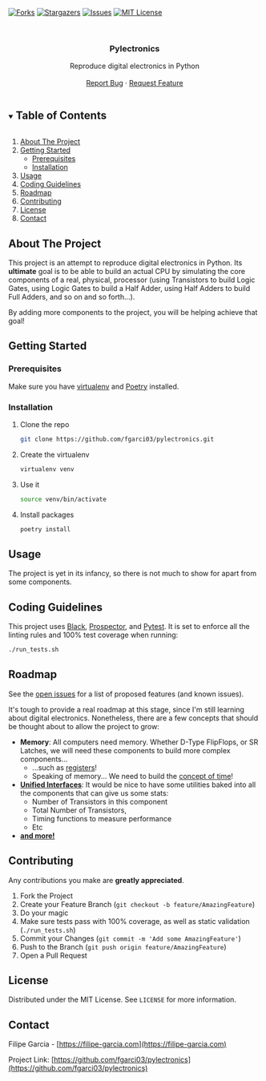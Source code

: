 [![Forks][forks-shield]][forks-url]
[![Stargazers][stars-shield]][stars-url]
[![Issues][issues-shield]][issues-url]
[![MIT License][license-shield]][license-url]



<br />
<p align="center">
  <h3 align="center">Pylectronics</h3>

  <p align="center">
    Reproduce digital electronics in Python
    <br />
    <br />
    <a href="https://github.com/fgarci03/pylectronics/issues">Report Bug</a>
    ·
    <a href="https://github.com/fgarci03/pylectronics/issues">Request Feature</a>
  </p>
</p>



<!-- TABLE OF CONTENTS -->
<details open="open">
  <summary><h2 style="display: inline-block">Table of Contents</h2></summary>
  <ol>
    <li>
      <a href="#about-the-project">About The Project</a>
    </li>
    <li>
      <a href="#getting-started">Getting Started</a>
      <ul>
        <li><a href="#prerequisites">Prerequisites</a></li>
        <li><a href="#installation">Installation</a></li>
      </ul>
    </li>
    <li><a href="#usage">Usage</a></li>
    <li><a href="#coding-guidelines">Coding Guidelines</a></li>
    <li><a href="#roadmap">Roadmap</a></li>
    <li><a href="#contributing">Contributing</a></li>
    <li><a href="#license">License</a></li>
    <li><a href="#contact">Contact</a></li>
  </ol>
</details>



## About The Project

This project is an attempt to reproduce digital electronics in Python. Its **ultimate** goal is to be able to build an
actual CPU by simulating the core components of a real, physical, processor (using Transistors to build Logic Gates,
using Logic Gates to build a Half Adder, using Half Adders to build Full Adders, and so on and so forth...).

By adding more components to the project, you will be helping achieve that goal!



## Getting Started

### Prerequisites

Make sure you have [virtualenv](https://virtualenv.pypa.io/) and [Poetry](https://python-poetry.org/) installed.

### Installation

1. Clone the repo
   ```sh
   git clone https://github.com/fgarci03/pylectronics.git
   ```
2. Create the virtualenv
   ```sh
   virtualenv venv
   ```
3. Use it
   ```sh
   source venv/bin/activate
   ```
4. Install packages
   ```sh
   poetry install
   ```



## Usage

The project is yet in its infancy, so there is not much to show for apart from some components.



## Coding Guidelines

This project uses [Black](https://black.readthedocs.io/), [Prospector](http://prospector.landscape.io/en/master/), and 
[Pytest](https://docs.pytest.org/). It is set to enforce all the linting rules and 100% test coverage when running:
```sh
./run_tests.sh
```



## Roadmap

See the [open issues](https://github.com/fgarci03/pylectronics/issues) for a list of proposed features (and known
issues).

It's tough to provide a real roadmap at this stage, since I'm still learning about digital electronics. Nonetheless,
there are a few concepts that should be thought about to allow the project to grow:

* **Memory**: All computers need memory. Whether D-Type FlipFlops, or SR Latches, we will need these components to build
more complex components...
  * ...such as [registers](https://github.com/fgarci03/pylectronics/issues/2)!
  * Speaking of memory... We need to build the [concept of time](https://github.com/fgarci03/pylectronics/issues/1)!
* **[Unified Interfaces](https://github.com/fgarci03/pylectronics/issues/3)**: It would be nice to have some utilities
baked into all the components that can give us some stats:
  * Number of Transistors in this component
  * Total Number of Transistors,
  * Timing functions to measure performance
  * Etc
* **[and more!](https://github.com/fgarci03/pylectronics/issues)**


## Contributing

Any contributions you make are **greatly appreciated**.

1. Fork the Project
2. Create your Feature Branch (`git checkout -b feature/AmazingFeature`)
3. Do your magic
4. Make sure tests pass with 100% coverage, as well as static validation (`./run_tests.sh`)
5. Commit your Changes (`git commit -m 'Add some AmazingFeature'`)
6. Push to the Branch (`git push origin feature/AmazingFeature`)
7. Open a Pull Request



## License

Distributed under the MIT License. See `LICENSE` for more information.



## Contact

Filipe Garcia - [https://filipe-garcia.com](https://filipe-garcia.com)

Project Link: [https://github.com/fgarci03/pylectronics](https://github.com/fgarci03/pylectronics)




<!-- MARKDOWN LINKS & IMAGES -->
[forks-shield]: https://img.shields.io/github/forks/fgarci03/pylectronics?style=for-the-badge
[forks-url]: https://github.com/fgarci03/pylectronics/network/members
[stars-shield]: https://img.shields.io/github/stars/fgarci03/pylectronics?style=for-the-badge
[stars-url]: https://github.com/fgarci03/pylectronics/stargazers
[issues-shield]: https://img.shields.io/github/issues/fgarci03/pylectronics?style=for-the-badge
[issues-url]: https://github.com/fgarci03/pylectronics/issues
[license-shield]: https://img.shields.io/github/license/fgarci03/pylectronics?style=for-the-badge
[license-url]: https://github.com/fgarci03/pylectronics/blob/master/LICENSE.txt
